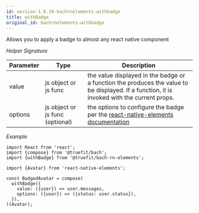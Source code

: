 ```yaml
---
id: version-1.0.10-bachrnelements-withbadge
title: withBadge
original_id: bachrnelements-withbadge
---
```


Allows you to apply a badge to almost any react native component

_Helper Signature_

| Parameter | Type                            | Description                                                                                                                                                                                      |
| --------- | ------------------------------- | ------------------------------------------------------------------------------------------------------------------------------------------------------------------------------------------------ |
| value     | js object or js func            | the value displayed in the badge or a function the produces the value to be displayed. If a function, it is invoked with the current props.                                                      |
| options   | js object or js func (optional) | the options to configure the badge per the [react-native-elements documentation](https://react-native-training.github.io/react-native-elements/docs/badge.html#withbadge-higher-order-component) |

_Example_

```
import React from 'react';
import {compose} from '@truefit/bach';
import {withBadge} from '@truefit/bach-rn-elements';

import {Avatar} from 'react-native-elements';

const BadgedAvatar = compose(
  withBadge({
    value: ({user}) => user.messages,
    options: ({user}) => ({status: user.status}),
  }),
)(Avatar);
```
